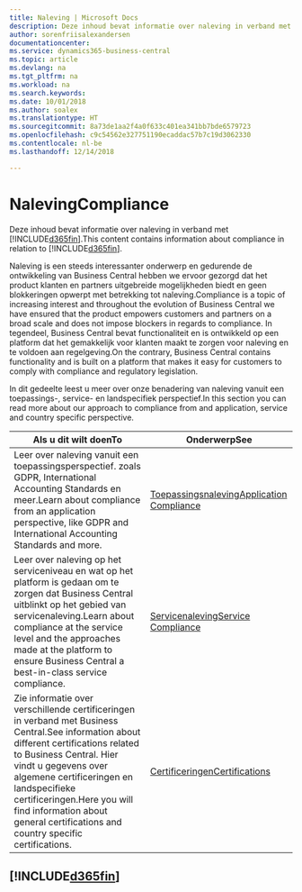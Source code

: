 ```yaml
---
title: Naleving | Microsoft Docs
description: Deze inhoud bevat informatie over naleving in verband met Business Central.
author: sorenfriisalexandersen
documentationcenter: 
ms.service: dynamics365-business-central
ms.topic: article
ms.devlang: na
ms.tgt_pltfrm: na
ms.workload: na
ms.search.keywords: 
ms.date: 10/01/2018
ms.author: soalex
ms.translationtype: HT
ms.sourcegitcommit: 8a73de1aa2f4a0f633c401ea341bb7bde6579723
ms.openlocfilehash: c9c54562e327751190ecaddac57b7c19d3062330
ms.contentlocale: nl-be
ms.lasthandoff: 12/14/2018

---
```

# <a name="compliance"></a><span data-ttu-id="e7773-103">Naleving</span><span class="sxs-lookup"><span data-stu-id="e7773-103">Compliance</span></span>
<span data-ttu-id="e7773-104">Deze inhoud bevat informatie over naleving in verband met [!INCLUDE[d365fin](../includes/d365fin_md.md)].</span><span class="sxs-lookup"><span data-stu-id="e7773-104">This content contains information about compliance in relation to [!INCLUDE[d365fin](../includes/d365fin_md.md)].</span></span>  

<span data-ttu-id="e7773-105">Naleving is een steeds interessanter onderwerp en gedurende de ontwikkeling van Business Central hebben we ervoor gezorgd dat het product klanten en partners uitgebreide mogelijkheden biedt en geen blokkeringen opwerpt met betrekking tot naleving.</span><span class="sxs-lookup"><span data-stu-id="e7773-105">Compliance is a topic of increasing interest and throughout the evolution of Business Central we have ensured that the product empowers customers and partners on a broad scale and does not impose blockers in regards to compliance.</span></span> <span data-ttu-id="e7773-106">In tegendeel, Business Central bevat functionaliteit en is ontwikkeld op een platform dat het gemakkelijk voor klanten maakt te zorgen voor naleving en te voldoen aan regelgeving.</span><span class="sxs-lookup"><span data-stu-id="e7773-106">On the contrary, Business Central contains functionality and is built on a platform that makes it easy for customers to comply with compliance and regulatory legislation.</span></span>

<span data-ttu-id="e7773-107">In dit gedeelte leest u meer over onze benadering van naleving vanuit een toepassings-, service- en landspecifiek perspectief.</span><span class="sxs-lookup"><span data-stu-id="e7773-107">In this section you can read more about our approach to compliance from and application, service and country specific perspective.</span></span>

|<span data-ttu-id="e7773-108">**Als u dit wilt doen**</span><span class="sxs-lookup"><span data-stu-id="e7773-108">**To**</span></span>|<span data-ttu-id="e7773-109">**Onderwerp**</span><span class="sxs-lookup"><span data-stu-id="e7773-109">**See**</span></span>|  
|------------|-------------|  
|<span data-ttu-id="e7773-110">Leer over naleving vanuit een toepassingsperspectief. zoals GDPR, International Accounting Standards en meer.</span><span class="sxs-lookup"><span data-stu-id="e7773-110">Learn about compliance from an application perspective, like GDPR and International Accounting Standards and more.</span></span>|[<span data-ttu-id="e7773-111">Toepassingsnaleving</span><span class="sxs-lookup"><span data-stu-id="e7773-111">Application Compliance</span></span>](compliance-application-compliance.md)|  
|<span data-ttu-id="e7773-112">Leer over naleving op het serviceniveau en wat op het platform is gedaan om te zorgen dat Business Central uitblinkt op het gebied van servicenaleving.</span><span class="sxs-lookup"><span data-stu-id="e7773-112">Learn about compliance at the service level and the approaches made at the platform to ensure Business Central a best-in-class service compliance.</span></span>|[<span data-ttu-id="e7773-113">Servicenaleving</span><span class="sxs-lookup"><span data-stu-id="e7773-113">Service Compliance</span></span>](compliance-service-compliance.md)|  
|<span data-ttu-id="e7773-114">Zie informatie over verschillende certificeringen in verband met Business Central.</span><span class="sxs-lookup"><span data-stu-id="e7773-114">See information about different certifications related to Business Central.</span></span> <span data-ttu-id="e7773-115">Hier vindt u gegevens over algemene certificeringen en landspecifieke certificeringen.</span><span class="sxs-lookup"><span data-stu-id="e7773-115">Here you will find information about general certifications and country specific certifications.</span></span>|[<span data-ttu-id="e7773-116">Certificeringen</span><span class="sxs-lookup"><span data-stu-id="e7773-116">Certifications</span></span>](compliance-certifications.md)|  

 ## [!INCLUDE[d365fin](../includes/free_trial_md.md)]  
 

